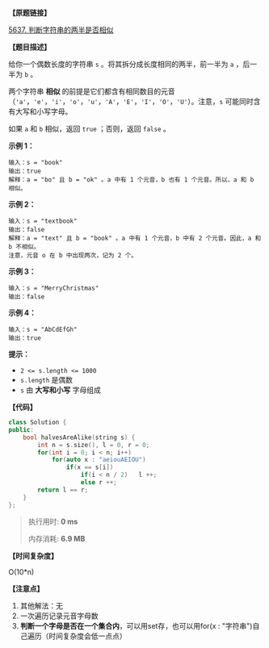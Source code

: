 **【原题链接】**

[5637. 判断字符串的两半是否相似](https://leetcode-cn.com/problems/determine-if-string-halves-are-alike/)

**【题目描述】**

给你一个偶数长度的字符串 `s` 。将其拆分成长度相同的两半，前一半为 `a` ，后一半为 `b` 。

两个字符串 **相似** 的前提是它们都含有相同数目的元音（`'a'`，`'e'`，`'i'`，`'o'`，`'u'`，`'A'`，`'E'`，`'I'`，`'O'`，`'U'`）。注意，`s` 可能同时含有大写和小写字母。

如果 `a` 和 `b` 相似，返回 `true` ；否则，返回 `false` 。

 **示例 1：**

```
输入：s = "book"
输出：true
解释：a = "bo" 且 b = "ok" 。a 中有 1 个元音，b 也有 1 个元音。所以，a 和 b 相似。
```

**示例 2：**

```
输入：s = "textbook"
输出：false
解释：a = "text" 且 b = "book" 。a 中有 1 个元音，b 中有 2 个元音。因此，a 和 b 不相似。
注意，元音 o 在 b 中出现两次，记为 2 个。
```

**示例 3：**

```
输入：s = "MerryChristmas"
输出：false
```

**示例 4：**

```
输入：s = "AbCdEfGh"
输出：true
```

 **提示：**

- `2 <= s.length <= 1000`
- `s.length` 是偶数
- `s` 由 **大写和小写** 字母组成

**【代码】**

```cpp
class Solution {
public:
    bool halvesAreAlike(string s) {
        int n = s.size(), l = 0, r = 0;
        for(int i = 0; i < n; i++)
            for(auto x : "aeiouAEIOU")
                if(x == s[i])
                    if(i < n / 2)   l ++;
                    else r ++;
        return l == r;
    }
};
```

> 执行用时: **0 ms**
>
> 内存消耗: **6.9 MB**

**【时间复杂度】**

O(10*n)  

**【注意点】**

1. 其他解法：无
1. 一次遍历记录元音字母数
1. **判断一个字母是否在一个集合内**，可以用set存，也可以用for(x : "字符串")自己遍历（时间复杂度会低一点点）

